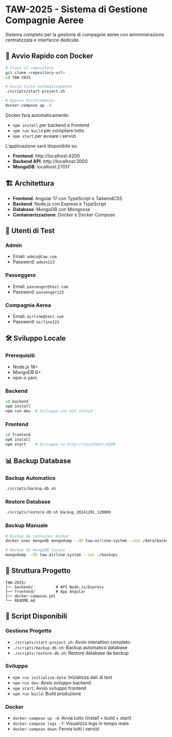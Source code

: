 # TAW-2025 - Sistema di Gestione Compagnie Aeree

Sistema completo per la gestione di compagnie aeree con amministrazione centralizzata e interfacce dedicate.

## 🚀 Avvio Rapido con Docker

```bash
# Clona il repository
git clone <repository-url>
cd TAW-2025

# Avvia tutto automaticamente
./scripts/start-project.sh

# Oppure direttamente:
docker-compose up -d
```

Docker farà automaticamente:
- `npm install` per backend e frontend
- `npm run build` per compilare tutto
- `npm start` per avviare i servizi

L'applicazione sarà disponibile su:
- **Frontend**: http://localhost:4200
- **Backend API**: http://localhost:3000
- **MongoDB**: localhost:27017

## 🏗️ Architettura

- **Frontend**: Angular 17 con TypeScript e TailwindCSS
- **Backend**: Node.js con Express e TypeScript
- **Database**: MongoDB con Mongoose
- **Containerizzazione**: Docker e Docker Compose

## 👥 Utenti di Test

### Admin
- Email: `admin@taw.com`
- Password: `admin123`

### Passeggero
- Email: `passenger@test.com` 
- Password: `passenger123`

### Compagnia Aerea
- Email: `airline@test.com`
- Password: `airline123`

## 🛠️ Sviluppo Locale

### Prerequisiti
- Node.js 18+
- MongoDB 6+
- npm o yarn

### Backend
```bash
cd backend
npm install
npm run dev  # Sviluppo con hot reload
```

### Frontend
```bash
cd frontend
npm install
npm start    # Sviluppo su http://localhost:4200
```

## 📊 Backup Database

### Backup Automatico
```bash
./scripts/backup-db.sh
```

### Restore Database
```bash
./scripts/restore-db.sh backup_20241201_120000
```

### Backup Manuale
```bash
# Backup da container Docker
docker exec mongodb mongodump --db taw-airline-system --out /data/backups

# Backup da MongoDB locale
mongodump --db taw-airline-system --out ./backups
```

## 📁 Struttura Progetto

```
TAW-2025/
├── backend/          # API Node.js/Express
├── frontend/         # App Angular
├── docker-compose.yml
└── README.md
```

## 🔧 Script Disponibili

### Gestione Progetto
- `./scripts/start-project.sh`: Avvio interattivo completo
- `./scripts/backup-db.sh`: Backup automatico database
- `./scripts/restore-db.sh`: Restore database da backup

### Sviluppo
- `npm run initialize-data`: Inizializza dati di test
- `npm run dev`: Avvio sviluppo backend
- `npm start`: Avvio sviluppo frontend
- `npm run build`: Build produzione

### Docker
- `docker-compose up -d`: Avvia tutto (install + build + start)
- `docker-compose logs -f`: Visualizza logs in tempo reale
- `docker-compose down`: Ferma tutti i servizi